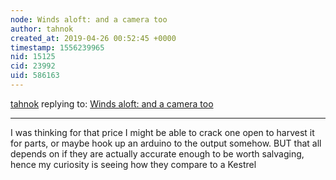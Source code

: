 ```yaml
---
node: Winds aloft: and a camera too
author: tahnok
created_at: 2019-04-26 00:52:45 +0000
timestamp: 1556239965
nid: 15125
cid: 23992
uid: 586163
---
```




[tahnok](../profile/tahnok) replying to: [Winds aloft: and a camera too](../notes/cfastie/10-28-2017/winds-aloft-and-a-camera-too)

----
 I was thinking for that price I might be able to crack one open to harvest it for parts, or maybe hook up an arduino to the output somehow. BUT that all depends on if they are actually accurate enough to be worth salvaging, hence my curiosity is seeing how they compare to a Kestrel